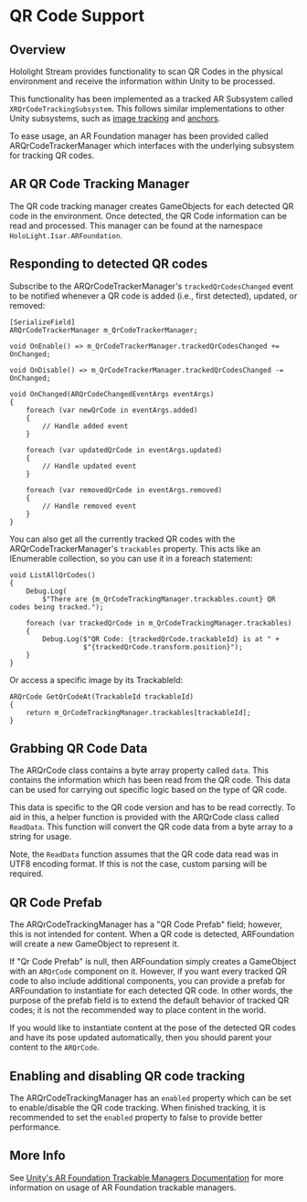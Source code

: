 # QR Code Support

## Overview
Hololight Stream provides functionality to scan QR Codes in the physical environment and receive the information within Unity to be processed.

This functionality has been implemented as a tracked AR Subsystem called `XRQrCodeTrackingSubsystem`. This follows similar implementations to other Unity subsystems, such as [image tracking](https://docs.unity3d.com/Packages/com.unity.xr.arsubsystems@4.1/manual/image-tracking.html) and [anchors](https://docs.unity3d.com/Packages/com.unity.xr.arsubsystems@4.1/manual/anchor-subsystem.html).

To ease usage, an AR Foundation manager has been provided called ARQrCodeTrackerManager which interfaces with the underlying subsystem for tracking QR codes.

## AR QR Code Tracking Manager
The QR code tracking manager creates GameObjects for each detected QR code in the environment. Once detected, the QR Code information can be read and processed. This manager can be found at the namespace `HoloLight.Isar.ARFoundation`.

## Responding to detected QR codes
Subscribe to the ARQrCodeTrackerManager's `trackedQrCodesChanged` event to be notified whenever a QR code is added (i.e., first detected), updated, or removed:

```
[SerializeField]
ARQrCodeTrackerManager m_QrCodeTrackerManager;

void OnEnable() => m_QrCodeTrackerManager.trackedQrCodesChanged += OnChanged;

void OnDisable() => m_QrCodeTrackerManager.trackedQrCodesChanged -= OnChanged;

void OnChanged(ARQrCodeChangedEventArgs eventArgs)
{
    foreach (var newQrCode in eventArgs.added)
    {
        // Handle added event
    }

    foreach (var updatedQrCode in eventArgs.updated)
    {
        // Handle updated event
    }

    foreach (var removedQrCode in eventArgs.removed)
    {
        // Handle removed event
    }
}
```

You can also get all the currently tracked QR codes with the ARQrCodeTrackerManager's `trackables` property. This acts like an IEnumerable collection, so you can use it in a foreach statement:

```
void ListAllQrCodes()
{
    Debug.Log(
        $"There are {m_QrCodeTrackingManager.trackables.count} QR codes being tracked.");

    foreach (var trackedQrCode in m_QrCodeTrackingManager.trackables)
    {
        Debug.Log($"QR Code: {trackedQrCode.trackableId} is at " +
                  $"{trackedQrCode.transform.position}");
    }
}
```

Or access a specific image by its TrackableId:

```
ARQrCode GetQrCodeAt(TrackableId trackableId)
{
    return m_QrCodeTrackingManager.trackables[trackableId];
}
```

## Grabbing QR Code Data
The ARQrCode class contains a byte array property called `data`. This contains the information which has been read from the QR code. This data can be used for carrying out specific logic based on the type of QR code.

This data is specific to the QR code version and has to be read correctly. To aid in this, a helper function is provided with the ARQrCode class called `ReadData`. This function will convert the QR code data from a byte array to a string for usage.

Note, the `ReadData` function assumes that the QR code data read was in UTF8 encoding format. If this is not the case, custom parsing will be required.

## QR Code Prefab
The ARQrCodeTrackingManager has a "QR Code Prefab" field; however, this is not intended for content. When a QR code is detected, ARFoundation will create a new GameObject to represent it.

If "Qr Code Prefab" is null, then ARFoundation simply creates a GameObject with an `ARQrCode` component on it. However, if you want every tracked QR code to also include additional components, you can provide a prefab for ARFoundation to instantiate for each detected QR code. In other words, the purpose of the prefab field is to extend the default behavior of tracked QR codes; it is not the recommended way to place content in the world.

If you would like to instantiate content at the pose of the detected QR codes and have its pose updated automatically, then you should parent your content to the `ARQrCode`.

## Enabling and disabling QR code tracking
The ARQrCodeTrackingManager has an `enabled` property which can be set to enable/disable the QR code tracking. When finished tracking, it is recommended to set the `enabled` property to false to provide better performance.

## More Info
See [Unity's AR Foundation Trackable Managers Documentation](https://docs.unity3d.com/Packages/com.unity.xr.arfoundation@4.1/manual/trackable-managers.html) for more information on usage of AR Foundation trackable managers.

